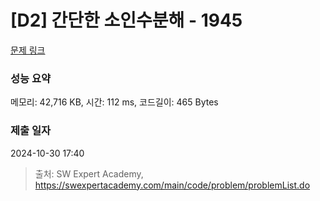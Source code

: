 # [D2] 간단한 소인수분해 - 1945 

[문제 링크](https://swexpertacademy.com/main/code/problem/problemDetail.do?contestProbId=AV5Pl0Q6ANQDFAUq) 

### 성능 요약

메모리: 42,716 KB, 시간: 112 ms, 코드길이: 465 Bytes

### 제출 일자

2024-10-30 17:40



> 출처: SW Expert Academy, https://swexpertacademy.com/main/code/problem/problemList.do